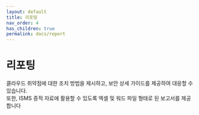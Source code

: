 ```yaml
---
layout: default
title: 리포팅
nav_order: 4
has_children: true
permalink: docs/report
---
```


# 리포팅

클라우드 취약점에 대한 조치 방법을 제시하고, 보안 상세 가이드를 제공하여 대응할 수 있습니다. <br />
또한, ISMS 증적 자료에 활용할 수 있도록 엑셀 및 워드 파일 형태로 된 보고서를 제공합니다 <br />